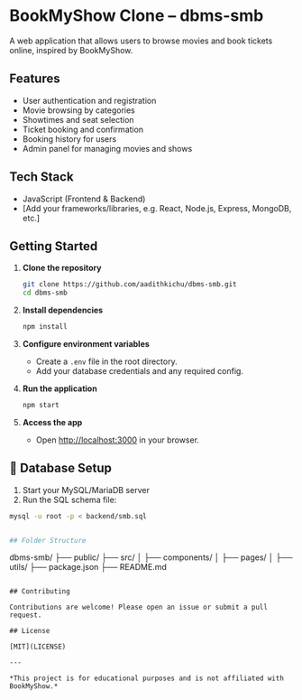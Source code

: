 # BookMyShow Clone – dbms-smb

A web application that allows users to browse movies and book tickets online, inspired by BookMyShow.

## Features

- User authentication and registration
- Movie browsing by categories
- Showtimes and seat selection
- Ticket booking and confirmation
- Booking history for users
- Admin panel for managing movies and shows

## Tech Stack

- JavaScript (Frontend & Backend)
- [Add your frameworks/libraries, e.g. React, Node.js, Express, MongoDB, etc.]

## Getting Started

1. **Clone the repository**
   ```bash
   git clone https://github.com/aadithkichu/dbms-smb.git
   cd dbms-smb
   ```

2. **Install dependencies**
   ```bash
   npm install
   ```

3. **Configure environment variables**
   - Create a `.env` file in the root directory.
   - Add your database credentials and any required config.

4. **Run the application**
   ```bash
   npm start
   ```

5. **Access the app**
   - Open [http://localhost:3000](http://localhost:3000) in your browser.

## 🔧 Database Setup

1. Start your MySQL/MariaDB server
2. Run the SQL schema file:
```bash
mysql -u root -p < backend/smb.sql


## Folder Structure

```
dbms-smb/
├── public/
├── src/
│   ├── components/
│   ├── pages/
│   ├── utils/
├── package.json
├── README.md
```

## Contributing

Contributions are welcome! Please open an issue or submit a pull request.

## License

[MIT](LICENSE)

---

*This project is for educational purposes and is not affiliated with BookMyShow.*
